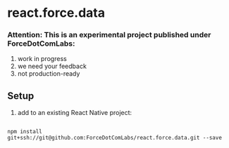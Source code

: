 # react.force.data

### Attention: This is an experimental project published under ForceDotComLabs: 

1. work in progress
2. we need your feedback
3. not production-ready

## Setup

1. add to an existing React Native project:

  ```

  npm install git+ssh://git@github.com:ForceDotComLabs/react.force.data.git --save

  ```

